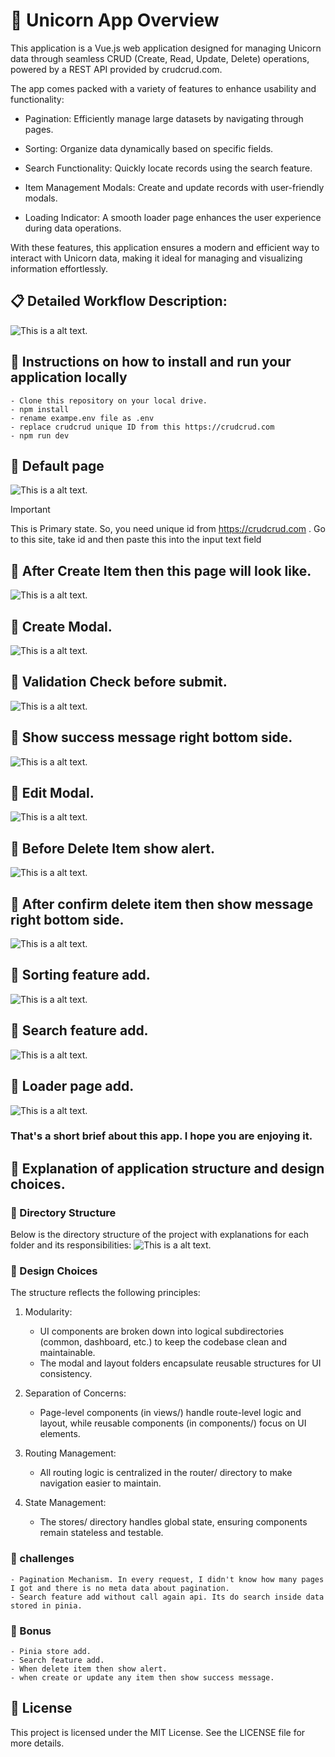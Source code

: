 # 📝 Unicorn App Overview

This application is a Vue.js web application designed for managing Unicorn data through seamless CRUD (Create, Read, Update, Delete) operations, powered by a REST API provided by crudcrud.com.

The app comes packed with a variety of features to enhance usability and functionality:

- Pagination: Efficiently manage large datasets by navigating through pages.

- Sorting: Organize data dynamically based on specific fields.

- Search Functionality: Quickly locate records using the search feature.

- Item Management Modals: Create and update records with user-friendly modals.

- Loading Indicator: A smooth loader page enhances the user experience during data operations.

With these features, this application ensures a modern and efficient way to interact with Unicorn data, making it ideal for managing and visualizing information effortlessly.

## 📋 Detailed Workflow Description:

![This is a alt text.](/public/screenshort/Screenshot_13.jpg)

## 🚩 Instructions on how to install and run your application locally

```
- Clone this repository on your local drive.
- npm install
- rename exampe.env file as .env
- replace crudcrud unique ID from this https://crudcrud.com
- npm run dev
```

## 🦄 Default page

![This is a alt text.](/public/screenshort/Screenshot_14.jpg)

> [!Important]
> This is Primary state. So, you need unique id from https://crudcrud.com . Go to this site, take id and then paste this into the input text field

## 🦄 After Create Item then this page will look like.

![This is a alt text.](/public/screenshort/Screenshot_1.jpg)

## 🦄 Create Modal.

![This is a alt text.](/public/screenshort/Screenshot_2.jpg)

## 🦄 Validation Check before submit.

![This is a alt text.](/public/screenshort/Screenshot_3.jpg)

## 🦄 Show success message right bottom side.

![This is a alt text.](/public/screenshort/Screenshot_4.jpg)

## 🦄 Edit Modal.

![This is a alt text.](/public/screenshort/Screenshot_5.jpg)

## 🦄 Before Delete Item show alert.

![This is a alt text.](/public/screenshort/Screenshot_6.jpg)

## 🦄 After confirm delete item then show message right bottom side.

![This is a alt text.](/public/screenshort/Screenshot_7.jpg)

## 🦄 Sorting feature add.

![This is a alt text.](/public/screenshort/Screenshot_8.jpg)

## 🦄 Search feature add.

![This is a alt text.](/public/screenshort/Screenshot_9.jpg)

## 🦄 Loader page add.

![This is a alt text.](/public/screenshort/Screenshot_10.jpg)

### That's a short brief about this app. I hope you are enjoying it.

## 🍎 Explanation of application structure and design choices.

### 📁 Directory Structure

Below is the directory structure of the project with explanations for each folder and its responsibilities:
![This is a alt text.](/public/screenshort/Screenshot_12.jpg)

### 🧐 Design Choices

The structure reflects the following principles:

1. Modularity:
   - UI components are broken down into logical subdirectories (common, dashboard, etc.) to keep the codebase clean and maintainable.
   - The modal and layout folders encapsulate reusable structures for UI consistency.
2. Separation of Concerns:
   - Page-level components (in views/) handle route-level logic and layout, while reusable components (in components/) focus on UI elements.
3. Routing Management:

   - All routing logic is centralized in the router/ directory to make navigation easier to maintain.

4. State Management:
   - The stores/ directory handles global state, ensuring components remain stateless and testable.

### 💪 challenges

    - Pagination Mechanism. In every request, I didn't know how many pages I got and there is no meta data about pagination.
    - Search feature add without call again api. Its do search inside data stored in pinia.

### 🌱 Bonus

    - Pinia store add.
    - Search feature add.
    - When delete item then show alert.
    - when create or update any item then show success message.

## 📜 License

This project is licensed under the MIT License. See the LICENSE file for more details.
